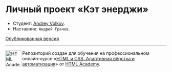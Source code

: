 # Личный проект «Кэт энерджи»

* Студент: [Andrey Volkov](https://up.htmlacademy.ru/adaptive/24/user/1856745).
* Наставник: `Андрей Грачев`.

[Опубликованная версия](https://andreyka9678.github.io/cat-energy/)

---

<a href="https://htmlacademy.ru/intensive/adaptive"><img align="left" width="50" height="50" alt="HTML Academy" src="https://up.htmlacademy.ru/static/img/intensive/adaptive/logo-for-github-2.png"></a>

Репозиторий создан для обучения на профессиональном онлайн‑курсе «[HTML и CSS. Адаптивная вёрстка и автоматизация](https://htmlacademy.ru/intensive/adaptive)» от [HTML Academy](https://htmlacademy.ru).

[check-image]: https://github.com/htmlacademy-adaptive/1856745-cat-energy-24/workflows/Project%20check/badge.svg?branch=master
[check-url]: https://github.com/htmlacademy-adaptive/1856745-cat-energy-24/actions
